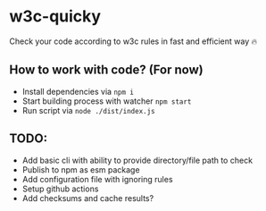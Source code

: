 # w3c-quicky

Check your code according to w3c rules in fast and efficient way 🔥

## How to work with code? (For now)

- Install dependencies via `npm i`
- Start building process with watcher `npm start`
- Run script via `node ./dist/index.js`

## TODO:

- Add basic cli with ability to provide directory/file path to check
- Publish to npm as esm package
- Add configuration file with ignoring rules
- Setup github actions
- Add checksums and cache results?
